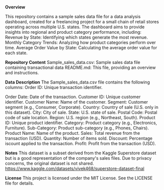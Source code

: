 **Overview**

This repository contains a sample sales data file for a data analysis dashboard, created for a freelancing project for a small chain of retail stores operating across multiple U.S. states. The dashboard aims to provide insights into regional and product category performance, including:
Revenue by State: Identifying which states generate the most revenue.
Monthly Category Trends: Analyzing how product categories perform over time.
Average Order Value by State: Calculating the average order value for each state.

**Repository Content**
Sample_sales_data.csv: Sample sales data file containing transactional data
README.md: This file, providing an overview and instructions.

**Data Description**
The Sample_sales_data.csv file contains the following columns:
Order ID: Unique transaction identifier.

Order Date: Date of the transaction.
Customer ID: Unique customer identifier.
Customer Name: Name of the customer.
Segment: Customer segment (e.g., Consumer, Corporate).
Country: Country of sale (U.S. only in this dataset).
City: City of sale.
State: U.S. state of sale.
Postal Code: Postal code of sale location.
Region: U.S. region (e.g., Northeast, South).
Product ID: Unique product identifier.
Category: Product category (e.g., Electronics, Furniture).
Sub-Category: Product sub-category (e.g., Phones, Chairs).
Product Name: Name of the product.
Sales: Total revenue from the transaction (USD).
Quantity: Number of items sold.
Discount: Percentage iscount applied to the transaction.
Profit: Profit from the transaction (USD).

**Notes**
This dataset is a subset derived from the Kaggle Superstore dataset but is a good representation of the company's sales files. Due to privacy concerns, the original dataset is not shared.
https://www.kaggle.com/datasets/vivek468/superstore-dataset-final

**License**
This project is licensed under the MIT License. See the LICENSE file for details.

